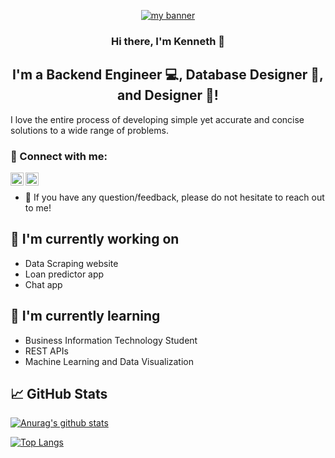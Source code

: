 
<p align="center">
  <a href="https://www.yushi.dev/" target="_blank" rel="noreferrer"><img src="https://user-images.githubusercontent.com/35601092/189216061-5548aac0-e0ec-4fda-9be6-ddde5515bf79.jpg" alt="my banner"></a>
</p>

<h3 align="center">
Hi there, I'm Kenneth 👋
</h3>

<h2 align="center">
I'm a Backend Engineer 💻, Database Designer 💽, and Designer 🎨!
</h2> 

I love the entire process of developing simple yet accurate and concise solutions to a wide range of problems.

### 🤝 Connect with me:

<a href="https://www.linkedin.com/in/kenneth-mungai-129301157/"><img align="left" src="https://raw.githubusercontent.com/yushi1007/yushi1007/main/images/linkedin.svg" alt="Yu Shi | LinkedIn" width="21px"/></a>
<a href="https://instagram.com/ki3ani"><img align="left" src="https://raw.githubusercontent.com/yushi1007/yushi1007/main/images/instagram.svg" alt="Yu Shi | Instagram" width="21px"/></a>
</br>

- 💬 If you have any question/feedback, please do not hesitate to reach out to me!

## 🔭 I'm currently working on

- Data Scraping website
- Loan predictor app
- Chat app

## 🌱 I'm currently learning

- Business Information Technology Student
- REST APIs
- Machine Learning and Data Visualization

## 📈 GitHub Stats 

[![Anurag's github stats](https://github-readme-stats.vercel.app/api?username=ki3ani)](https://github.com/ki3ani)

[![Top Langs](https://github-readme-stats.vercel.app/api/top-langs/?username=ki3ani&layout=compact)](https://github.com/ki3ani)


